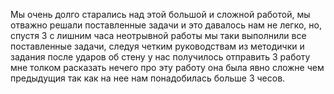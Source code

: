 Мы очень долго старались над этой большой и сложной работой, мы отважно решали поставленные задачи и это давалось нам не легко, но, спустя 3 с лишним часа неотрывной работы мы таки выполнили все поставленные задачи, следуя четким руководствам из методички и задания
после ударов об стену у нас получилось отправить 3 работу мне толком расказать нечего про эту работу она была явно сложне чем предыдущия так как на нее нам понадобилась больше 3 чесов. 

